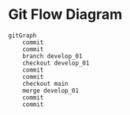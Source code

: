 # Git Flow Diagram

```mermaid
gitGraph
    commit
    commit
    branch develop_01
    checkout develop_01
    commit
    commit
    checkout main
    merge develop_01
    commit
    commit
```
